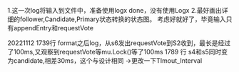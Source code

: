 1.这一次log将输入到文件中，准备使用logx
done，没有使用Logx
2.最好画出详细的follower,Candidate,Primary状态转换的状态图。
考虑好就好了，毕竟输入只有appendEntry和requestVote

20221112
1739行 format之后log，从s6发出requestVote到S2收到，最长是经过了100ms,又观察到requestVote等mu.Lock()等了100ms
1789 行 s4和s5同时变为candidate,相差30ms，这个与设计相同 ->更改一下TImout_Interval


